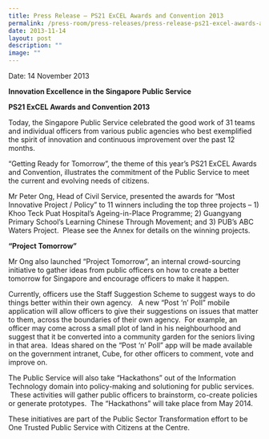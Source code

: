 ```yaml
---
title: Press Release – PS21 ExCEL Awards and Convention 2013
permalink: /press-room/press-releases/press-release-ps21-excel-awards-and-convention-2013/
date: 2013-11-14
layout: post
description: ""
image: ""
---
```

Date: 14 November 2013

**Innovation Excellence in the Singapore Public Service** 

**PS21 ExCEL Awards and Convention 2013**

Today, the Singapore Public Service celebrated the good work of 31 teams and individual officers from various public agencies who best exemplified the spirit of innovation and continuous improvement over the past 12 months. 

“Getting Ready for Tomorrow”, the theme of this year’s PS21 ExCEL Awards and Convention, illustrates the commitment of the Public Service to meet the current and evolving needs of citizens. 

Mr Peter Ong, Head of Civil Service, presented the awards for “Most Innovative Project / Policy” to 11 winners including the top three projects – 1) Khoo Teck Puat Hospital’s Ageing-in-Place Programme; 2) Guangyang Primary School’s Learning Chinese Through Movement; and 3) PUB’s ABC Waters Project.  Please see the Annex for details on the winning projects.  
  
  
**“Project Tomorrow”**

Mr Ong also launched “Project Tomorrow”, an internal crowd-sourcing initiative to gather ideas from public officers on how to create a better tomorrow for Singapore and encourage officers to make it happen. 

Currently, officers use the Staff Suggestion Scheme to suggest ways to do things better within their own agency.   A new “Post ‘n’ Poll” mobile application will allow officers to give their suggestions on issues that matter to them, across the boundaries of their own agency.  For example, an officer may come across a small plot of land in his neighbourhood and suggest that it be converted into a community garden for the seniors living in that area.  Ideas shared on the “Post ‘n’ Poll” app will be made available on the government intranet, Cube, for other officers to comment, vote and improve on.  

The Public Service will also take “Hackathons” out of the Information Technology domain into policy-making and solutioning for public services.  These activities will gather public officers to brainstorm, co-create policies or generate prototypes.  The “Hackathons” will take place from May 2014. 

These initiatives are part of the Public Sector Transformation effort to be One Trusted Public Service with Citizens at the Centre.